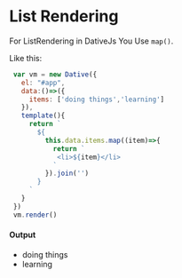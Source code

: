 # **List Rendering**

For ListRendering in DativeJs You Use ``map()``.

Like this:

```js
 var vm = new Dative({
   el: "#app",
   data:()=>({
     items: ['doing things','learning']
   }),
   template(){
     return `
       ${
         this.data.items.map((item)=>{
           return `
            <li>${item}</li>
           `
         }).join('')
       }
     `
   }
 })
 vm.render()
```
#### Output
- doing things
- learning
